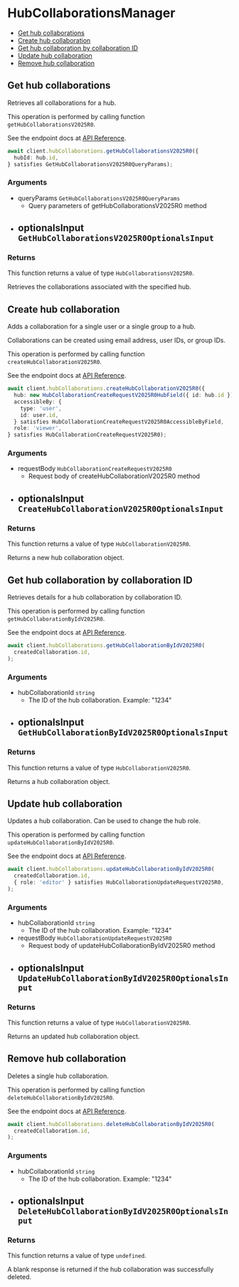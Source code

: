 # HubCollaborationsManager

- [Get hub collaborations](#get-hub-collaborations)
- [Create hub collaboration](#create-hub-collaboration)
- [Get hub collaboration by collaboration ID](#get-hub-collaboration-by-collaboration-id)
- [Update hub collaboration](#update-hub-collaboration)
- [Remove hub collaboration](#remove-hub-collaboration)

## Get hub collaborations

Retrieves all collaborations for a hub.

This operation is performed by calling function `getHubCollaborationsV2025R0`.

See the endpoint docs at
[API Reference](https://developer.box.com/reference/v2025.0/get-hub-collaborations/).

<!-- sample get_hub_collaborations_v2025.0 -->

```ts
await client.hubCollaborations.getHubCollaborationsV2025R0({
  hubId: hub.id,
} satisfies GetHubCollaborationsV2025R0QueryParams);
```

### Arguments

- queryParams `GetHubCollaborationsV2025R0QueryParams`
  - Query parameters of getHubCollaborationsV2025R0 method
- optionalsInput `GetHubCollaborationsV2025R0OptionalsInput`
  -

### Returns

This function returns a value of type `HubCollaborationsV2025R0`.

Retrieves the collaborations associated with the specified hub.

## Create hub collaboration

Adds a collaboration for a single user or a single group to a hub.

Collaborations can be created using email address, user IDs, or group IDs.

This operation is performed by calling function `createHubCollaborationV2025R0`.

See the endpoint docs at
[API Reference](https://developer.box.com/reference/v2025.0/post-hub-collaborations/).

<!-- sample post_hub_collaborations_v2025.0 -->

```ts
await client.hubCollaborations.createHubCollaborationV2025R0({
  hub: new HubCollaborationCreateRequestV2025R0HubField({ id: hub.id }),
  accessibleBy: {
    type: 'user',
    id: user.id,
  } satisfies HubCollaborationCreateRequestV2025R0AccessibleByField,
  role: 'viewer',
} satisfies HubCollaborationCreateRequestV2025R0);
```

### Arguments

- requestBody `HubCollaborationCreateRequestV2025R0`
  - Request body of createHubCollaborationV2025R0 method
- optionalsInput `CreateHubCollaborationV2025R0OptionalsInput`
  -

### Returns

This function returns a value of type `HubCollaborationV2025R0`.

Returns a new hub collaboration object.

## Get hub collaboration by collaboration ID

Retrieves details for a hub collaboration by collaboration ID.

This operation is performed by calling function `getHubCollaborationByIdV2025R0`.

See the endpoint docs at
[API Reference](https://developer.box.com/reference/v2025.0/get-hub-collaborations-id/).

<!-- sample get_hub_collaborations_id_v2025.0 -->

```ts
await client.hubCollaborations.getHubCollaborationByIdV2025R0(
  createdCollaboration.id,
);
```

### Arguments

- hubCollaborationId `string`
  - The ID of the hub collaboration. Example: "1234"
- optionalsInput `GetHubCollaborationByIdV2025R0OptionalsInput`
  -

### Returns

This function returns a value of type `HubCollaborationV2025R0`.

Returns a hub collaboration object.

## Update hub collaboration

Updates a hub collaboration.
Can be used to change the hub role.

This operation is performed by calling function `updateHubCollaborationByIdV2025R0`.

See the endpoint docs at
[API Reference](https://developer.box.com/reference/v2025.0/put-hub-collaborations-id/).

<!-- sample put_hub_collaborations_id_v2025.0 -->

```ts
await client.hubCollaborations.updateHubCollaborationByIdV2025R0(
  createdCollaboration.id,
  { role: 'editor' } satisfies HubCollaborationUpdateRequestV2025R0,
);
```

### Arguments

- hubCollaborationId `string`
  - The ID of the hub collaboration. Example: "1234"
- requestBody `HubCollaborationUpdateRequestV2025R0`
  - Request body of updateHubCollaborationByIdV2025R0 method
- optionalsInput `UpdateHubCollaborationByIdV2025R0OptionalsInput`
  -

### Returns

This function returns a value of type `HubCollaborationV2025R0`.

Returns an updated hub collaboration object.

## Remove hub collaboration

Deletes a single hub collaboration.

This operation is performed by calling function `deleteHubCollaborationByIdV2025R0`.

See the endpoint docs at
[API Reference](https://developer.box.com/reference/v2025.0/delete-hub-collaborations-id/).

<!-- sample delete_hub_collaborations_id_v2025.0 -->

```ts
await client.hubCollaborations.deleteHubCollaborationByIdV2025R0(
  createdCollaboration.id,
);
```

### Arguments

- hubCollaborationId `string`
  - The ID of the hub collaboration. Example: "1234"
- optionalsInput `DeleteHubCollaborationByIdV2025R0OptionalsInput`
  -

### Returns

This function returns a value of type `undefined`.

A blank response is returned if the hub collaboration was
successfully deleted.
